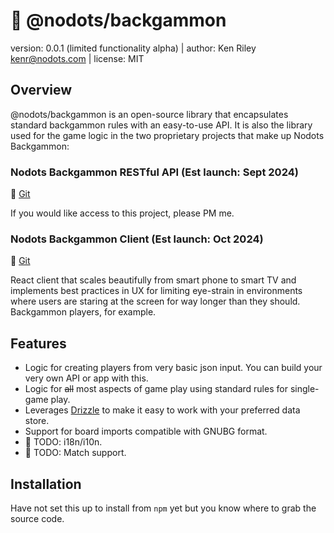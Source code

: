 # 🎲 @nodots/backgammon

version: 0.0.1 (limited functionality alpha) |
author: Ken Riley <kenr@nodots.com> |
license: MIT

## Overview

@nodots/backgammon is an open-source library that encapsulates standard backgammon rules with an easy-to-use API. It is also the library used for the game logic in the two proprietary projects that make up Nodots Backgammon:

### Nodots Backgammon RESTful API (Est launch: Sept 2024)

🔗 [Git](https://github.com/nodots/nodots-backgammon-api)

If you would like access to this project, please PM me.

### Nodots Backgammon Client (Est launch: Oct 2024)

🔗 [Git](https://github.com/nodots/nodots-backgammon-client)

React client that scales beautifully from smart phone to smart TV and implements best practices in UX for limiting eye-strain in environments where users are staring at the screen for way longer than they should. Backgammon players, for example.

## Features

- Logic for creating players from very basic json input. You can build your very own API or app with this.
- Logic for ~~all~~ most aspects of game play using standard rules for single-game play.
- Leverages [Drizzle](https://orm.drizzle.team/) to make it easy to work with your preferred data store.
- Support for board imports compatible with GNUBG format.
- 📝 TODO: i18n/i10n.
- 📝 TODO: Match support.

## Installation

Have not set this up to install from `npm` yet but you know where to grab the source code.

<!-- To install the project, you can use npm:

```bash
📦 npm install @nodots/backgammon
``` -->

